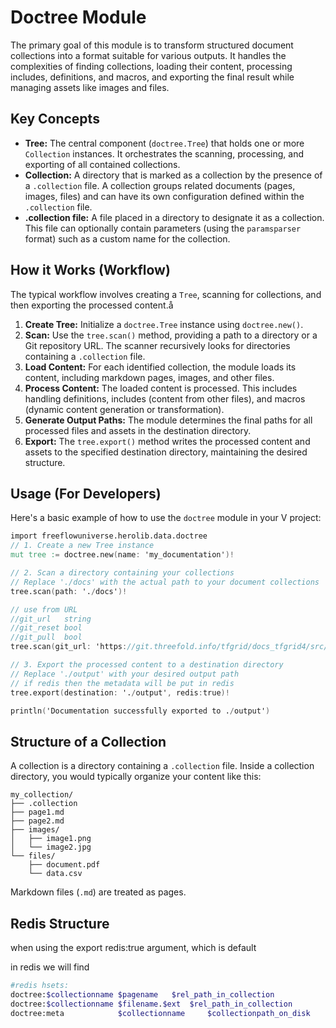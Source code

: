 # Doctree Module

The primary goal of this module is to transform structured document collections into a format suitable for various outputs. It handles the complexities of finding collections, loading their content, processing includes, definitions, and macros, and exporting the final result while managing assets like images and files.

## Key Concepts

*   **Tree:** The central component (`doctree.Tree`) that holds one or more `Collection` instances. It orchestrates the scanning, processing, and exporting of all contained collections.
*   **Collection:** A directory that is marked as a collection by the presence of a `.collection` file. A collection groups related documents (pages, images, files) and can have its own configuration defined within the `.collection` file.
*   **.collection file:** A file placed in a directory to designate it as a collection. This file can optionally contain parameters (using the `paramsparser` format) such as a custom name for the collection.

## How it Works (Workflow)

The typical workflow involves creating a `Tree`, scanning for collections, and then exporting the processed content.å

1.  **Create Tree:** Initialize a `doctree.Tree` instance using `doctree.new()`.
2.  **Scan:** Use the `tree.scan()`  method, providing a path to a directory or a Git repository URL. The scanner recursively looks for directories containing a `.collection` file.
3.  **Load Content:** For each identified collection, the module loads its content, including markdown pages, images, and other files.
4.  **Process Content:** The loaded content is processed. This includes handling definitions, includes (content from other files), and macros (dynamic content generation or transformation).
5.  **Generate Output Paths:** The module determines the final paths for all processed files and assets in the destination directory.
6.  **Export:** The `tree.export()` method writes the processed content and assets to the specified destination directory, maintaining the desired structure.

## Usage (For Developers)

Here's a basic example of how to use the `doctree` module in your V project:

```v
import freeflowuniverse.herolib.data.doctree
// 1. Create a new Tree instance
mut tree := doctree.new(name: 'my_documentation')!

// 2. Scan a directory containing your collections
// Replace './docs' with the actual path to your document collections
tree.scan(path: './docs')!

// use from URL
//git_url   string
//git_reset bool
//git_pull  bool
tree.scan(git_url: 'https://git.threefold.info/tfgrid/docs_tfgrid4/src/branch/main/collections')!

// 3. Export the processed content to a destination directory
// Replace './output' with your desired output path
// if redis then the metadata will be put in redis
tree.export(destination: './output', redis:true)!

println('Documentation successfully exported to ./output')

```

## Structure of a Collection

A collection is a directory containing a `.collection` file. Inside a collection directory, you would typically organize your content like this:

```
my_collection/
├── .collection
├── page1.md
├── page2.md
├── images/
│   ├── image1.png
│   └── image2.jpg
└── files/
    ├── document.pdf
    └── data.csv
```

Markdown files (`.md`) are treated as pages. 

## Redis Structure

when using the export redis:true argument, which is default

in redis we will find

```bash
#redis hsets:
doctree:$collectionname $pagename   $rel_path_in_collection
doctree:$collectionname $filename.$ext  $rel_path_in_collection
doctree:meta            $collectionname     $collectionpath_on_disk
```


